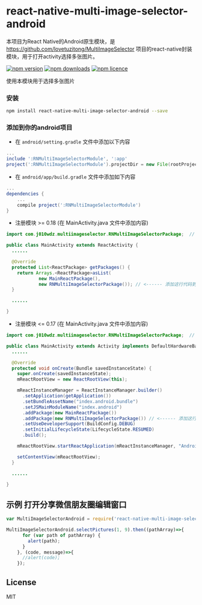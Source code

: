 # react-native-multi-image-selector-android
本项目为React Native的Android原生模块，是 https://github.com/lovetuzitong/MultiImageSelector 项目的react-native封装模块，用于打开activity选择多张图片。

[![npm version](http://img.shields.io/npm/v/react-native-multi-image-selector-android.svg?style=flat-square)](https://npmjs.org/package/react-native-multi-image-selector-android "View this project on npm")
[![npm downloads](http://img.shields.io/npm/dm/react-native-multi-image-selector-android.svg?style=flat-square)](https://npmjs.org/package/react-native-multi-image-selector-android "View this project on npm")
[![npm licence](http://img.shields.io/npm/l/react-native-multi-image-selector-android.svg?style=flat-square)](https://npmjs.org/package/react-native-multi-image-selector-android "View this project on npm")


使用本模块用于选择多张图片

### 安装

```bash
npm install react-native-multi-image-selector-android --save
```

### 添加到你的android项目

* 在 `android/setting.gradle` 文件中添加以下内容

```gradle
...
include ':RNMultiImageSelectorModule', ':app'
project(':RNMultiImageSelectorModule').projectDir = new File(rootProject.projectDir, '../node_modules/react-native-multi-image-selector-android')
```

* 在 `android/app/build.gradle` 文件中添加如下内容

```gradle
...
dependencies {
    ...
    compile project(':RNMultiImageSelectorModule')
}
```

* 注册模块 >= 0.18 (在 MainActivity.java 文件中添加内容)

```java
import com.j010wdz.multiimageselector.RNMultiImageSelectorPackage;  // <--- import

public class MainActivity extends ReactActivity {
  ......

  @Override
  protected List<ReactPackage> getPackages() {
    return Arrays.<ReactPackage>asList(
            new MainReactPackage(),
            new RNMultiImageSelectorPackage()); // <------ 添加这行代码到你的MainActivity类
  }

  ......

}
```

* 注册模块 <= 0.17 (在 MainActivity.java 文件中添加内容)

```java
import com.j010wdz.multiimageselector.RNMultiImageSelectorPackage;  // <--- import

public class MainActivity extends Activity implements DefaultHardwareBackBtnHandler {
  ......

  @Override
  protected void onCreate(Bundle savedInstanceState) {
    super.onCreate(savedInstanceState);
    mReactRootView = new ReactRootView(this);

    mReactInstanceManager = ReactInstanceManager.builder()
      .setApplication(getApplication())
      .setBundleAssetName("index.android.bundle")
      .setJSMainModuleName("index.android")
      .addPackage(new MainReactPackage())
      .addPackage(new RNMultiImageSelectorPackage()) // <------ 添加这行代码到你的MainActivity类
      .setUseDeveloperSupport(BuildConfig.DEBUG)
      .setInitialLifecycleState(LifecycleState.RESUMED)
      .build();

    mReactRootView.startReactApplication(mReactInstanceManager, "AndroidRNSample", null);

    setContentView(mReactRootView);
  }

  ......

}
```

## 示例 打开分享微信朋友圈编辑窗口
```javascript
var MultiImageSelectorAndroid = require('react-native-multi-image-selector-android');

MultiImageSelectorAndroid.selectPictures(1, 9).then((pathArray)=>{
      for (var path of pathArray) {
        alert(path);
      }
    }, (code, message)=>{
      //alert(code);
    });
```

## License
MIT
